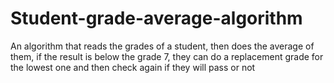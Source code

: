 # Student-grade-average-algorithm
An algorithm that reads the grades of a student, then does the average of them, if the result is below the grade 7, they can do a replacement grade for the lowest one and then check again if they will pass or not
